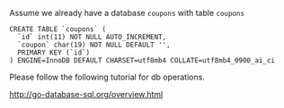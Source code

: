 Assume we already have a database `coupons` with table `coupons`

```
CREATE TABLE `coupons` (
  `id` int(11) NOT NULL AUTO_INCREMENT,
  `coupon` char(19) NOT NULL DEFAULT '',
  PRIMARY KEY (`id`)
) ENGINE=InnoDB DEFAULT CHARSET=utf8mb4 COLLATE=utf8mb4_0900_ai_ci
```

Please follow the following tutorial for db operations.

http://go-database-sql.org/overview.html
